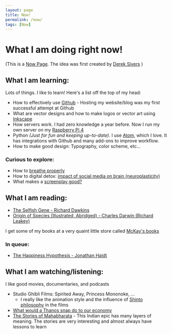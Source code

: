 ```yaml
---
layout: page
title: Now!
permalink: /now/
tags: [Now]
---
```

# What I am doing right now!
<span size="0.6em">(This is a [Now Page](https://nownownow.com/about). The idea was first created by [Derek Sivers](https://sivers.org/) ) </span>

## What I am learning:
Lots of things. I like to learn! Here's a list off the top of my head:
* How to effectively use [Github](https://github.com/) - Hosting my website/blog was my first successful attempt at Github
* What are vector designs and how to make logos or vector art using [Inkscape](https://inkscape.org/)
* How servers work. I had zero knowledge a year before. Now I run my own server on my [Raspberry Pi 4](https://www.raspberrypi.org/)
* Python *(Just for fun and keeping up-to-date)*. I use [Atom](https://atom.io/), which I love. It has integrations with Github and many add-ons to improve workflow.
* How to make good design: Typography, color scheme, etc...

### Curious to explore:
* How to [breathe properly](https://www.youtube.com/watch?v=U5o9b2RVC2E)
* How to digital detox: [impact of social media on brain (neuroplasticity)](https://www.youtube.com/watch?v=gLJowTOkZVo)
* What makes a [screenplay good?](https://www.youtube.com/watch?v=zSQZvAKfwvA)

## What I am reading:

* [The Selfish Gene - Richard Dawkins](https://www.amazon.com/Selfish-Gene-Anniversary-Landmark-Paperback/dp/B0722G5V92/ref=sr_1_3?dchild=1&keywords=selfish+gene&qid=1596147426&s=books&sr=1-3)
* [Origin of Species (Illustrated, Abridged) - Charles Darwin (Richard Leakey)](https://www.amazon.com/Illustrated-Origin-Species-Abridged/dp/0809057352/ref=sr_1_2?dchild=1&keywords=Origin+of+Species+%28Illustrated%2C+Abridged%29&qid=1596147461&s=books&sr=1-2)

I get some of my books at a very quaint little store called [McKay's books](http://www.mckaybooks.com/)

### In queue:
* [The Happiness Hypothesis - Jonathan Haidt](https://www.amazon.com/Happiness-Hypothesis-Finding-Modern-Ancient/dp/0465028020)

## What I am watching/listening:
I like good movies, documentaries, and podcasts
* Studio Ghibli Films: Spirited Away, Princess Mononoke, ...
  - I really like the animation style and the influence of [Shinto philosophy](https://www.youtube.com/watch?v=es8iacHu1PA) in the films
* [What would a Thanos snap do to our economy](https://www.youtube.com/watch?v=_h_sWNsGssg)
* [The Stories of Mahabharata](https://podcasts.apple.com/us/podcast/the-stories-of-mahabharata/id888135469) - This Indian epic has many layers of meaning. The stories are very interesting and almost always have lessons to learn
